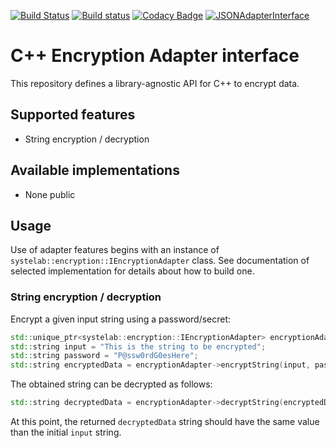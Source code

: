 [![Build Status](https://travis-ci.org/systelab/cpp-encryption-adapter.svg?branch=master)](https://travis-ci.org/systelab/cpp-encryption-adapter)
[![Build status](https://ci.appveyor.com/api/projects/status/bmx6oen56aowb283?svg=true)](https://ci.appveyor.com/project/systelab/cpp-encryption-adapter)
[![Codacy Badge](https://api.codacy.com/project/badge/Grade/7e19c714d00244419ea2bdc5401e7cc6)](https://www.codacy.com/app/systelab/cpp-encryption-adapter?utm_source=github.com&amp;utm_medium=referral&amp;utm_content=systelab/cpp-encryption-adapter&amp;utm_campaign=Badge_Grade)
[![JSONAdapterInterface](https://api.bintray.com/packages/systelab/conan/EncryptionAdapterInterface:systelab/images/download.svg)](https://bintray.com/systelab/conan/EncryptionAdapterInterface:systelab/_latestVersion)


# C++ Encryption Adapter interface

This repository defines a library-agnostic API for C++ to encrypt data.

## Supported features

* String encryption / decryption

## Available implementations

* None public

## Usage

Use of adapter features begins with an instance of `systelab::encryption::IEncryptionAdapter` class. See documentation of selected implementation for details about how to build one.

### String encryption / decryption

Encrypt a given input string using a password/secret:

```cpp
std::unique_ptr<systelab::encryption::IEncryptionAdapter> encryptionAdapter = ...;
std::string input = "This is the string to be encrypted";
std::string password = "P@ssw0rdG0esHere";
std::string encryptedData = encryptionAdapter->encryptString(input, password);
```

The obtained string can be decrypted as follows:

```cpp
std::string decryptedData = encryptionAdapter->decryptString(encryptedData, password);
```

At this point, the returned `decryptedData` string should have the same value than the initial `input` string.
